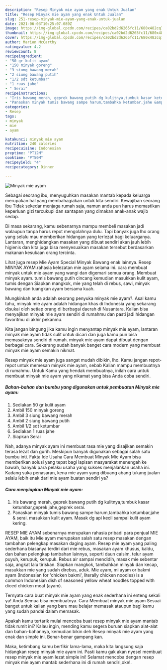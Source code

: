 ```yaml
---
description: "Resep Minyak mie ayam yang enak Untuk Jualan"
title: "Resep Minyak mie ayam yang enak Untuk Jualan"
slug: 251-resep-minyak-mie-ayam-yang-enak-untuk-jualan
date: 2021-06-03T10:25:07.089Z
image: https://img-global.cpcdn.com/recipes/ca02bd2d6265fc11/680x482cq70/minyak-mie-ayam-foto-resep-utama.jpg
thumbnail: https://img-global.cpcdn.com/recipes/ca02bd2d6265fc11/680x482cq70/minyak-mie-ayam-foto-resep-utama.jpg
cover: https://img-global.cpcdn.com/recipes/ca02bd2d6265fc11/680x482cq70/minyak-mie-ayam-foto-resep-utama.jpg
author: Marion McCarthy
ratingvalue: 4.2
reviewcount: 8
recipeingredient:
- "50 gr kulit ayam"
- "150 minyak goreng"
- "3 siung bawang merah"
- "2 siung bawang putih"
- "1/2 sdt ketumbar"
- "1 ruas jahe"
- " Serai"
recipeinstructions:
- "Iris bawang merah, geprek bawang putih dg kulitnya,tumbuk kasar ketumbar,geprek jahe,geprek serai."
- "Panaskan minyak tumis bawang sampe harum,tambahka ketumbar,jahe &amp; serai. masukkan kulit ayam. Masak dg api kecil sampai kulit ayam kering."
categories:
- Resep
tags:
- minyak
- mie
- ayam

katakunci: minyak mie ayam 
nutrition: 240 calories
recipecuisine: Indonesian
preptime: "PT12M"
cooktime: "PT50M"
recipeyield: "4"
recipecategory: Dinner

---
```



![Minyak mie ayam](https://img-global.cpcdn.com/recipes/ca02bd2d6265fc11/680x482cq70/minyak-mie-ayam-foto-resep-utama.jpg)

Sebagai seorang ibu, menyuguhkan masakan mantab kepada keluarga merupakan hal yang membahagiakan untuk kita sendiri. Kewajiban seorang ibu Tidak sekedar menjaga rumah saja, namun anda pun harus memastikan keperluan gizi tercukupi dan santapan yang dimakan anak-anak wajib sedap.

Di masa  sekarang, kamu sebenarnya mampu membeli masakan jadi walaupun tanpa harus repot mengolahnya dulu. Tapi banyak juga lho orang yang selalu mau memberikan hidangan yang terlezat bagi keluarganya. Lantaran, menghidangkan masakan yang dibuat sendiri akan jauh lebih higienis dan kita juga bisa menyesuaikan masakan tersebut berdasarkan makanan kesukaan orang tercinta. 

Lihat juga resep Mie Ayam Special Minyak Bawang enak lainnya. Resep MINYAK AYAM.rahasia kelezatan mie ayam selama ini. cara membuat minyak untuk mie ayam yang wangi dan digemari semua orang. Membuat minyak ayam. tumis bawang putih cincang kemudian masukkan kulit ayam, tumis dengan Siapkan mangkok, mie yang telah di rebus, sawi, minyak bawang dan tuangkan ayam bersama kuah.

Mungkinkah anda adalah seorang penyuka minyak mie ayam?. Asal kamu tahu, minyak mie ayam adalah hidangan khas di Indonesia yang sekarang disukai oleh setiap orang di berbagai daerah di Nusantara. Kalian bisa menyajikan minyak mie ayam sendiri di rumahmu dan pasti jadi hidangan favoritmu di akhir pekanmu.

Kita jangan bingung jika kamu ingin menyantap minyak mie ayam, lantaran minyak mie ayam tidak sulit untuk dicari dan juga kamu pun bisa memasaknya sendiri di rumah. minyak mie ayam dapat dibuat dengan berbagai cara. Sekarang sudah banyak banget cara modern yang membuat minyak mie ayam semakin nikmat.

Resep minyak mie ayam juga sangat mudah dibikin, lho. Kamu jangan repot-repot untuk memesan minyak mie ayam, sebab Kalian mampu membuatnya di rumahmu. Untuk Kamu yang hendak membuatnya, inilah cara untuk membuat minyak mie ayam yang nikamat yang bisa Anda coba sendiri.

<!--inarticleads1-->

##### Bahan-bahan dan bumbu yang digunakan untuk pembuatan Minyak mie ayam:

1. Sediakan 50 gr kulit ayam
1. Ambil 150 minyak goreng
1. Ambil 3 siung bawang merah
1. Ambil 2 siung bawang putih
1. Ambil 1/2 sdt ketumbar
1. Sediakan 1 ruas jahe
1. Siapkan  Serai


Nah, adanya minyak ayam ini membuat rasa mie yang disajikan semakin terasa lezat dan gurih. Meskipun banyak digunakan sebagai salah satu bumbu inti. Fakta Ide Usaha Cara Membuat Minyak Mie Ayam bisa memberikan solusi yang tepat bagi lapisan masyarakat menengah ke bawah, banyak para pelaku usaha yang sukses menjalankan usaha ini. Kadang suka penasaran, kena mie ayam yang dibuang abang tukang jualan selalu lebih enak dari mie ayam buatan sendiri ya? 

<!--inarticleads2-->

##### Cara menyiapkan Minyak mie ayam:

1. Iris bawang merah, geprek bawang putih dg kulitnya,tumbuk kasar ketumbar,geprek jahe,geprek serai.
1. Panaskan minyak tumis bawang sampe harum,tambahka ketumbar,jahe &amp; serai. masukkan kulit ayam. Masak dg api kecil sampai kulit ayam kering.


RESEP MIE AYAM sebenarnya merupakan rahasia pribadi para penjual MIE AYAM, baik itu Mie ayam merupakan salah satu resep masakan dengan tambahan pelengkap masakan daging ayam. Resep mie ayam yang paling sederhana biasanya terdiri dari mie rebus, masakan ayam khusus, kaldu, dan bahan pelengkap tambahan lainnya, seperti daun caisim, telur ayam puyuh, kerupuk, kerupuk. Rebus air sampai mendidih, masak mie sebentar saja, angkat lalu tiriskan. Siapkan mangkok, tambahkan minyak dan kecap, masukkan mie yang sudah direbus, aduk. Mie ayam, mi ayam or bakmi ayam (Indonesian for &#39;chicken bakmi&#39;, literally chicken noodles) is a common Indonesian dish of seasoned yellow wheat noodles topped with diced chicken meat (ayam). 

Ternyata cara buat minyak mie ayam yang enak sederhana ini enteng sekali ya! Anda Semua bisa membuatnya. Cara Membuat minyak mie ayam Sesuai banget untuk kalian yang baru mau belajar memasak ataupun bagi kamu yang sudah pandai dalam memasak.

Apakah kamu tertarik mulai mencoba buat resep minyak mie ayam mantab tidak rumit ini? Kalau ingin, mending kamu segera buruan siapkan alat-alat dan bahan-bahannya, kemudian bikin deh Resep minyak mie ayam yang enak dan simple ini. Benar-benar gampang kan. 

Maka, ketimbang kamu berfikir lama-lama, maka kita langsung saja hidangkan resep minyak mie ayam ini. Pasti kamu gak akan nyesel membuat resep minyak mie ayam lezat simple ini! Selamat mencoba dengan resep minyak mie ayam mantab sederhana ini di rumah sendiri,oke!.

